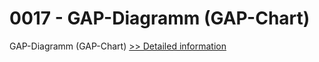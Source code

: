 # 0017 - GAP-Diagramm (GAP-Chart)
GAP-Diagramm (GAP-Chart)
[>> Detailed information](https://secure.shareit.com/shareit/product.html?productid=300649945&affiliateid=200057808)